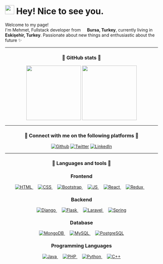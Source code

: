<!-- Title and intro -->
<h1><img src="https://emojis.slackmojis.com/emojis/images/1531849430/4246/blob-sunglasses.gif?1531849430" width="30"/> Hey! Nice to see you.</h1>
<p>Welcome to my page! </br> I'm Mehmet, Fullstack developer from <img src="https://www.svgrepo.com/show/237418/turkey.svg" width="13"/> <b>Bursa, Turkey</b>, currently living in <img src="https://www.svgrepo.com/show/237418/turkey.svg" width="13"/> <b>Eskişehir, Turkey</b>. Passionate about new things and enthusiastic about the future ✨ </p>

<hr>

<!-- GitHub stats -->
<h3 align="center">🤝 GitHub stats 🤝</h3>

<div align="center">
  <img height="180rem" src="https://github-readme-stats.vercel.app/api?username=mehmetsahinnn&show_icons=true&theme=radical">
  <img height="180rem"  src="https://github-readme-stats.vercel.app/api/top-langs/?username=mehmetsahinnn&theme=radical">
</div>



<hr>

<!-- Socials -->
<h3 align="center">🤝 Connect with me on the following platforms 🤝</h3>
<p align="center">
   <a href="https://github.com/mehmetsahinnn" target="_blank"><img alt="Github" src="https://img.shields.io/badge/GitHub-%2312100E.svg?&style=for-the-badge&logo=Github&logoColor=white" /></a>
    <a href="https://twitter.com/mwsahin" target="_blank"><img alt="Twitter" src="https://img.shields.io/badge/twitter-%231DA1F2.svg?&style=for-the-badge&logo=twitter&logoColor=white" /></a> 
    <a href="https://www.linkedin.com/in/msahinnn" target="_blank"><img alt="LinkedIn" src="https://img.shields.io/badge/linkedin-%230077B5.svg?&style=for-the-badge&logo=linkedin&logoColor=white" /></a>
</p>

<hr>

<!-- Languages and tools -->
<h3 align="center">🔧 Languages and tools 🔨</h3>

<h3 align="center">Frontend</h3>
<p align="center">
    <a href="https://html.com/" target="blank">
        <img alt="HTML" src="https://img.shields.io/badge/html5-%23E34F26.svg?style=for-the-badge&logo=html5&logoColor=white" />
    </a>
    &nbsp;&nbsp;&nbsp;
    <a href="#" target="blank">
        <img alt="CSS" src="https://img.shields.io/badge/css3-%231572B6.svg?style=for-the-badge&logo=css3&logoColor=white">
    </a>
    &nbsp;&nbsp;&nbsp;
    <a href="#" target="blank">
        <img alt="Bootstrap" src="https://img.shields.io/badge/bootstrap-%23563D7C.svg?style=for-the-badge&logo=bootstrap&logoColor=white">
    </a>
    &nbsp;&nbsp;&nbsp;
    <a href="#" target="blank">
        <img alt="JS" src="https://img.shields.io/badge/javascript-%23323330.svg?style=for-the-badge&logo=javascript&logoColor=%23F7DF1E">
    </a>   
    &nbsp;&nbsp;&nbsp;
    <a href="https://reactjs.org/" target="blank">
        <img alt="React" src="https://img.shields.io/badge/React-20232A?style=for-the-badge&logo=react&logoColor=61DAFB">
    </a>
    &nbsp;&nbsp;&nbsp;
    <a href="#" target="blank">
        <img alt="Redux" src="https://img.shields.io/badge/redux-%23593d88.svg?style=for-the-badge&logo=redux&logoColor=white">
    </a>
    &nbsp;&nbsp;&nbsp;
    
</p>



<h3 align="center">Backend</h3>
<p align="center">
    <a href="#" target="blank">
        <img alt="Django" src="https://img.shields.io/badge/django-%23092E20.svg?style=for-the-badge&logo=django&logoColor=white">
    </a>
    &nbsp;&nbsp;&nbsp;
    <a href="#" target="blank">
        <img alt="Flask" src="https://img.shields.io/badge/flask-%23000.svg?style=for-the-badge&logo=flask&logoColor=white">
    </a>
    &nbsp;&nbsp;&nbsp;
    <a href="#" target="blank">
        <img alt="Laravel" src="https://img.shields.io/badge/laravel-%23FF2D20.svg?style=for-the-badge&logo=laravel&logoColor=white">
    </a>
    &nbsp;&nbsp;&nbsp;
    <a href="#" target="blank">
        <img alt="Spring" src="https://img.shields.io/badge/spring-%236DB33F.svg?style=for-the-badge&logo=spring&logoColor=white">
    </a>
</p>
    
<h3 align="center">Database</h3>
<p align="center">
    <a href="#" target="blank">
        <img alt="MongoDB" src="https://img.shields.io/badge/MongoDB-%234ea94b.svg?style=for-the-badge&logo=mongodb&logoColor=white">
    </a>
    &nbsp;&nbsp;&nbsp;
    <a href="#" target="blank">
        <img alt="MySQL" src="https://img.shields.io/badge/SQL-262626?style=for-the-badge&logo=mysql&logoColor=white">
    </a>
    &nbsp;&nbsp;&nbsp;
    <a href="#" target="blank">
        <img alt="PostgreSQL" src="https://img.shields.io/badge/postgres-%23316192.svg?style=for-the-badge&logo=postgresql&logoColor=white">
    </a>
</p>

<h3 align="center">Programming Languages</h3>
<p align="center">
    <a href="#" target="blank">
        <img alt="Java" src="https://img.shields.io/badge/java-%23ED8B00.svg?style=for-the-badge&logo=java&logoColor=white">
    </a>
    &nbsp;&nbsp;&nbsp;
    <a href="#" target="blank">
        <img alt="PHP" src="https://img.shields.io/badge/php-%23777BB4.svg?style=for-the-badge&logo=php&logoColor=white">
    </a>
    &nbsp;&nbsp;&nbsp;
    <a href="#" target="blank">
        <img alt="Python" src="https://img.shields.io/badge/python-3670A0?style=for-the-badge&logo=python&logoColor=ffdd54">
    </a>
    &nbsp;&nbsp;&nbsp;
    <a href="#" target="blank">
        <img alt="C++" src="https://img.shields.io/badge/c++-%2300599C.svg?style=for-the-badge&logo=c%2B%2B&logoColor=white">
    </a>
</p>
